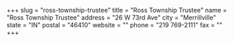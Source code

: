 +++
slug = "ross-township-trustee"
title = "Ross Township Trustee"
name = "Ross Township Trustee"
address = "26 W 73rd Ave"
city = "Merrillville"
state = "IN"
postal = "46410"
website = ""
phone = "219 769-2111"
fax = ""
+++
